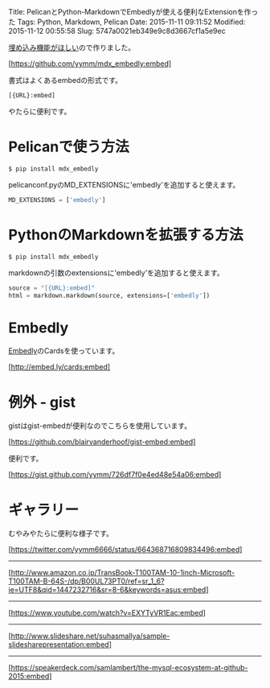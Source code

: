 Title: PelicanとPython-MarkdownでEmbedlyが使える便利なExtensionを作った
Tags: Python, Markdown, Pelican
Date: 2015-11-11 09:11:52
Modified: 2015-11-12 00:55:58
Slug: 5747a0021eb349e9c8d3667cf1a5e9ec

[埋め込み機能がほしい](http://blog.muuny-blue.info/e38e37a99f7de1f45d169efcdb288dd1.html "埋め込み機能がほしい")ので作りました。

[https://github.com/yymm/mdx_embedly:embed]

書式はよくあるembedの形式です。

```
[{URL}:embed]
```

やたらに便利です。

# Pelicanで使う方法

```
$ pip install mdx_embedly
```

pelicanconf.pyのMD_EXTENSIONSに'embedly'を追加すると使えます。

```python
MD_EXTENSIONS = ['embedly']
```

# PythonのMarkdownを拡張する方法

```
$ pip install mdx_embedly
```

markdownの引数のextensionsに'embedly'を追加すると使えます。

```python
source = "[{URL}:embed]"
html = markdown.markdown(source, extensions=['embedly'])
```

# Embedly

[Embedly](http://embed.ly/ "Embedly makes your content more engaging and easier to share | Embedly")のCardsを使っています。

[http://embed.ly/cards:embed]

# 例外 - gist

gistはgist-embedが便利なのでこちらを使用しています。

[https://github.com/blairvanderhoof/gist-embed:embed]

便利です。

[https://gist.github.com/yymm/726df7f0e4ed48e54a06:embed]

# ギャラリー

むやみやたらに便利な様子です。

[https://twitter.com/yymm6666/status/664368716809834496:embed]

---

[http://www.amazon.co.jp/TransBook-T100TAM-10-1inch-Microsoft-T100TAM-B-64S-/dp/B00UL73PT0/ref=sr_1_6?ie=UTF8&qid=1447232716&sr=8-6&keywords=asus:embed]

---

[https://www.youtube.com/watch?v=EXYTyVR1Eac:embed]

---

[http://www.slideshare.net/suhasmallya/sample-slidesharepresentation:embed]

---

[https://speakerdeck.com/samlambert/the-mysql-ecosystem-at-github-2015:embed]
